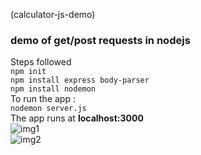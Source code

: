 (calculator-js-demo)
### demo of get/post requests in nodejs <br>
Steps followed <br>
```npm init```<br>
```npm install express body-parser```<br>
```npm install nodemon```<br>
To run the app : <br>
```nodemon server.js```<br>
The app runs at **localhost:3000** <br>
![img1](https://github.com/Surajv311/calculator-js-demo/blob/master/images/img1.jpg)<br>
![img2](https://github.com/Surajv311/calculator-js-demo/blob/master/images/img2.jpg)
